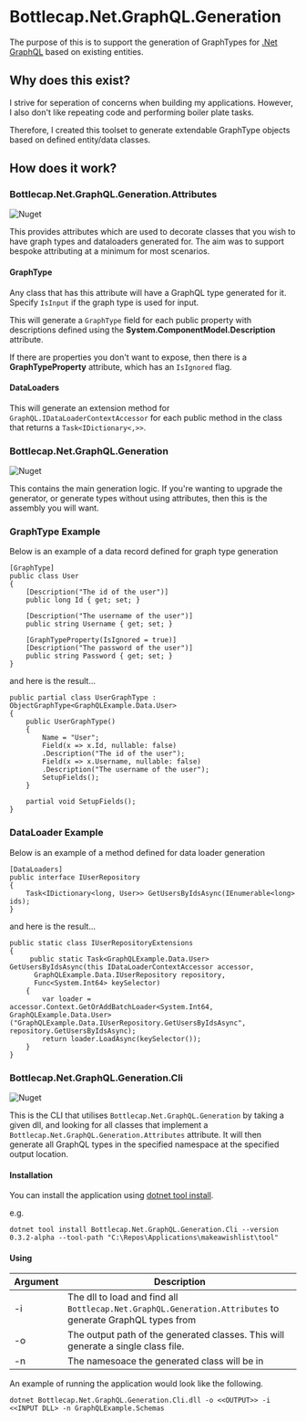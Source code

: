 # Bottlecap.Net.GraphQL.Generation

The purpose of this is to support the generation of GraphTypes for [.Net GraphQL](https://graphql-dotnet.github.io/) based on existing entities.

## Why does this exist?

I strive for seperation of concerns when building my applications. However, I also don't like repeating code and performing boiler plate tasks.

Therefore, I created this toolset to generate extendable GraphType objects based on defined entity/data classes.

## How does it work?
### Bottlecap.Net.GraphQL.Generation.Attributes

![Nuget](https://img.shields.io/nuget/v/bottlecap.net.graphql.generation.attributes.svg)

This provides attributes which are used to decorate classes that you wish to have graph types and dataloaders generated for. The aim was to support bespoke attributing at a minimum for most scenarios.

#### GraphType

Any class that has this attribute will have a GraphQL type generated for it. Specify `IsInput` if the graph type is used for input.

This will generate a `GraphType` field for each public property with descriptions defined using the **System.ComponentModel.Description** attribute.

If there are properties you don't want to expose, then there is a **GraphTypeProperty** attribute, which has an `IsIgnored` flag.

#### DataLoaders

This will generate an extension method for `GraphQL.IDataLoaderContextAccessor` for each public method in the class that returns a `Task<IDictionary<,>>`.

### Bottlecap.Net.GraphQL.Generation

![Nuget](https://img.shields.io/nuget/v/bottlecap.net.graphql.generation.svg)

This contains the main generation logic. If you're wanting to upgrade the generator, or generate types without using attributes, then this is the assembly you will want.

### GraphType Example

Below is an example of a data record defined for graph type generation

```
[GraphType]
public class User
{
    [Description("The id of the user")]
    public long Id { get; set; }

    [Description("The username of the user")]
    public string Username { get; set; }

    [GraphTypeProperty(IsIgnored = true)]
    [Description("The password of the user")]
    public string Password { get; set; }
}
```

and here is the result...

```
public partial class UserGraphType : ObjectGraphType<GraphQLExample.Data.User>
{
	public UserGraphType()
	{
		Name = "User";
		Field(x => x.Id, nullable: false)
        .Description("The id of the user");
		Field(x => x.Username, nullable: false)
        .Description("The username of the user");
		SetupFields();
	}

	partial void SetupFields();
}
```

### DataLoader Example

Below is an example of a method defined for data loader generation

```
[DataLoaders]
public interface IUserRepository
{
    Task<IDictionary<long, User>> GetUsersByIdsAsync(IEnumerable<long> ids);
}
```

and here is the result...

```
public static class IUserRepositoryExtensions
{
	 public static Task<GraphQLExample.Data.User> GetUsersByIdsAsync(this IDataLoaderContextAccessor accessor, 
      GraphQLExample.Data.IUserRepository repository,
      Func<System.Int64> keySelector)
    {
        var loader = accessor.Context.GetOrAddBatchLoader<System.Int64, GraphQLExample.Data.User>("GraphQLExample.Data.IUserRepository.GetUsersByIdsAsync", repository.GetUsersByIdsAsync);
        return loader.LoadAsync(keySelector());
    }
}
```

### Bottlecap.Net.GraphQL.Generation.Cli

![Nuget](https://img.shields.io/nuget/v/bottlecap.net.graphql.generation.cli.svg)

This is the CLI that utilises `Bottlecap.Net.GraphQL.Generation` by taking a given dll, and looking for all classes that implement a `Bottlecap.Net.GraphQL.Generation.Attributes` attribute. It will then generate all GraphQL types in the specified namespace at the specified output location.

#### Installation

You can install the application using [dotnet tool install](https://docs.microsoft.com/en-us/dotnet/core/tools/dotnet-tool-install).

e.g.
```
dotnet tool install Bottlecap.Net.GraphQL.Generation.Cli --version 0.3.2-alpha --tool-path "C:\Repos\Applications\makeawishlist\tool"
```

#### Using

| Argument | Description |
|----------|-------------|
| -i       | The dll to load and find all `Bottlecap.Net.GraphQL.Generation.Attributes` to generate GraphQL types from |
| -o       | The output path of the generated classes. This will generate a single class file. |
| -n       | The namesoace the generated class will be in |

An example of running the application would look like the following.

```
dotnet Bottlecap.Net.GraphQL.Generation.Cli.dll -o <<OUTPUT>> -i <<INPUT DLL> -n GraphQLExample.Schemas
```